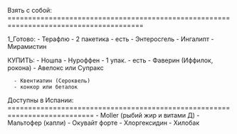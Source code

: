 Взять с собой: =======================================================================================

1_Готово:
      - Терафлю - 2 пакетика - есть
      - Энтеросгель
      - Ингалипт
      - Мирамистин


КУПИТЬ: 
      - Ношпа
      - Нуроффен - 1 упак. - есть 
      - Фаверин (Иффилок, рокона) 
      - Авелокс или Супракс
      
      - Квентиапин (Сероквель)
      - конкор или беталок



Доступны в Испании: ===========================================================================
      - Moller (рыбий жир и витами Д)
      - Мальтофер (капли)
      - Окувайт форте
      - Хлоргексидин
      - Хилобак